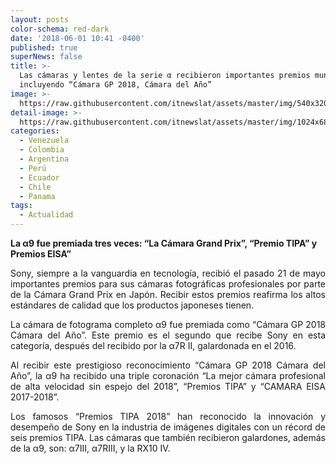 ```yaml
---
layout: posts
color-schema: red-dark
date: '2018-06-01 10:41 -0400'
published: true
superNews: false
title: >-
  Las cámaras y lentes de la serie α recibieron importantes premios mundiales,
  incluyendo “Cámara GP 2018, Cámara del Año”
image: >-
  https://raw.githubusercontent.com/itnewslat/assets/master/img/540x320/Sony-Alpha-p.jpg
detail-image: >-
  https://raw.githubusercontent.com/itnewslat/assets/master/img/1024x680/Sony-Alpha-G.jpg
categories:
  - Venezuela
  - Colombia
  - Argentina
  - Perú
  - Ecuador
  - Chile
  - Panama
tags:
  - Actualidad
---
```

**La α9 fue premiada tres veces: “La Cámara Grand Prix”, “Premio TIPA” y Premios EISA”**

<p style="text-align: justify;"> Sony, siempre a la vanguardia en tecnología, recibió el pasado 21 de mayo importantes premios para sus cámaras fotográficas profesionales por parte de la Cámara Grand Prix en Japón. Recibir estos premios reafirma los altos estándares de calidad que los productos japoneses tienen.</p>

<p style="text-align: justify;"> La cámara de fotograma completo α9 fue premiada como “Cámara GP 2018 Cámara del Año”. Este premio es el segundo que recibe Sony en esta categoría, después del recibido por la α7R II, galardonada en el 2016.</p>

<p style="text-align: justify;"> Al recibir este prestigioso reconocimiento “Cámara GP 2018 Cámara del Año”, la α9 ha recibido una triple coronación “La mejor cámara profesional de alta velocidad sin espejo del 2018”, “Premios TIPA” y “CAMARA EISA 2017-2018”.</p>

<p style="text-align: justify;"> Los famosos “Premios TIPA 2018” han reconocido la innovación y desempeño de Sony en la industria de imágenes digitales con un récord de seis premios TIPA. Las cámaras que también recibieron galardones, además de la α9, son: α7III, α7RIII, y la RX10 IV.</p>